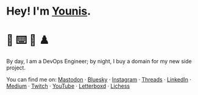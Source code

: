 # Hey! I'm [Younis](https://younishd.fr).

# 🙋 ⌨️ 🍿 ♟️

By day, I am a DevOps Engineer; by night, I buy a domain for my new side project.

You can find me on: <a rel="me" href="https://nileane.fr/@younishd">Mastodon</a> · [Bluesky](https://bsky.app/profile/younis24de.bsky.social) · [Instagram](https://instagram.com/younis24de) · [Threads](https://threads.com/@younis24de) · [LinkedIn](https://www.linkedin.com/in/younishd) · [Medium](https://medium.com/@younishd) · [Twitch](https://twitch.tv/neo_the_human) · [YouTube](https://youtube.com/@neo_the_human) · [Letterboxd](https://letterboxd.com/youni) · [Lichess](https://lichess.org/@/younishd)
